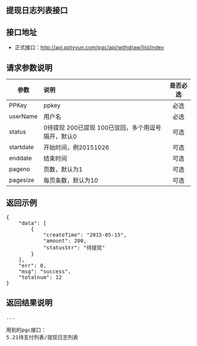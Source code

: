 提现日志列表接口
----------

接口地址
----------
  * 正式接口：http://api.pptvyun.com/pgc/api/withdraw/list/index

请求参数说明
----------
|  参数         |说明          |是否必选|
| ------------- |:-------------|:-----:|
| PPKey      | ppkey |必选|
| userName      | 用户名 |必选    |
| status      | 0待提现 200已提现 100已驳回，多个用逗号隔开，默认0 |可选    |
| startdate      | 开始时间，例20151026 |可选    |
| enddate      | 结束时间 |可选    |
| pageno      | 页数，默认为1 |可选    |
| pagesize      | 每页条数，默认为10 |可选    |
返回示例
----------
<pre>
{
    "data": [
        {
            "createTime": "2015-05-15",
            "amount": 200,
            "statusStr": "待提现"
        }
    ],
    "err": 0,
    "msg": "success",
    "totalnum": 12
}
</pre>

返回结果说明
----------
<pre>
...

用到的pgc接口：
5.21待支付列表/提现日志列表
</pre>